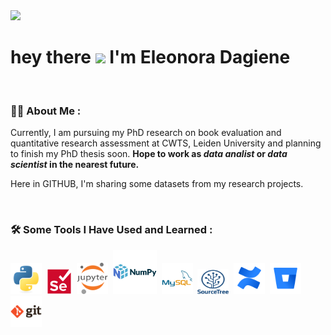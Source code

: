 <div id="header" align="left">
  <img src="https://media.giphy.com/media/BferOKonYOspm28AiB/giphy.gif" width="200"/>
</div>

<h1>
  hey there
  <img src="https://media.giphy.com/media/hvRJCLFzcasrR4ia7z/giphy.gif" width="30px"/>
  I'm  Eleonora Dagiene
</h1>

<img src="https://komarev.com/ghpvc/?username=EleonoraDagiene&style=flat-square&color=blue" alt=""/>

<br>

### :woman_technologist: About Me :

Currently, I am pursuing my PhD research on book evaluation and quantitative research assessment at CWTS, Leiden University and planning to finish my PhD thesis soon. **Hope to work as _data analist_ or _data scientist_ in the nearest future.** 

Here in GITHUB, I'm sharing some datasets from my research projects.

<br>

### :hammer_and_wrench: Some Tools I Have Used and Learned :
<div>
  <img src="https://github.com/devicons/devicon/blob/master/icons/python/python-original.svg" title="Python"  alt="Python" width="50" height="50"/>&nbsp;  
  <img src="https://github.com/devicons/devicon/blob/master/icons/selenium/selenium-original.svg" title="Selenium"  alt="Selenium" width="40" height="40"/>&nbsp;  
  <img src="https://github.com/devicons/devicon/blob/master/icons/jupyter/jupyter-original-wordmark.svg" title="Jupyter"  alt="Jupyter" width="50" height="50"/>&nbsp;  
  <img src="https://github.com/devicons/devicon/blob/master/icons/numpy/numpy-original-wordmark.svg" title="NumPy"  alt="NumPy" width="70" height="70"/>&nbsp;  
  <img src="https://github.com/devicons/devicon/blob/master/icons/mysql/mysql-original-wordmark.svg" title="MySQL"  alt="MySQL" width="50" height="50"/>&nbsp;  
  <img src="https://github.com/devicons/devicon/blob/master/icons/sourcetree/sourcetree-original-wordmark.svg" title="SourceTree"  alt="SourceTree" width="50" height="40"/>&nbsp;  
  <img src="https://github.com/devicons/devicon/blob/master/icons/confluence/confluence-original.svg" title="Confluence"  alt="Confluence" width="50" height="50"/>&nbsp;  
  <img src="https://github.com/devicons/devicon/blob/master/icons/bitbucket/bitbucket-original.svg" title="BitBucket" alt="BitBucket" width="50" height="50"/>&nbsp;
  <img src="https://github.com/devicons/devicon/blob/master/icons/git/git-original-wordmark.svg" title="Git" **alt="Git" width="50" height="50"/>
</div>



<!--

### :writing_hand: Recent Blog Posts:

**EleonoraDagiene/EleonoraDagiene** is a ✨ _special_ ✨ repository because its `README.md` (this file) appears on your GitHub profile.

Here are some ideas to get you started:

- 🔭 I’m currently working on ...
- 🌱 I’m currently learning ...
- 👯 I’m looking to collaborate on ...
- 🤔 I’m looking for help with ...
- 💬 Ask me about ...
- 📫 How to reach me: ...
- 😄 Pronouns: ...
- ⚡ Fun fact: ...



-->
